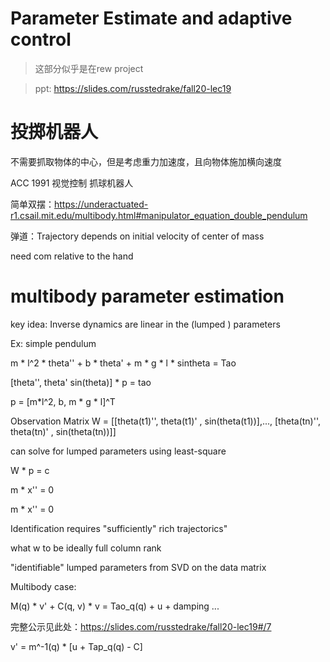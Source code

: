 # Parameter Estimate and adaptive control

> 这部分似乎是在rew project 

> ppt: https://slides.com/russtedrake/fall20-lec19


# 投掷机器人

不需要抓取物体的中心，但是考虑重力加速度，且向物体施加横向速度

ACC 1991 视觉控制 抓球机器人

简单双摆：https://underactuated-r1.csail.mit.edu/multibody.html#manipulator_equation_double_pendulum

弹道：Trajectory depends on initial velocity of center of mass 

need com relative to the hand

# multibody parameter estimation

key idea: Inverse dynamics are linear in the (lumped
) parameters

Ex: simple pendulum

m * l^2 * theta'' + b * theta' + m * g * l * sintheta = Tao

[theta'', theta' sin(theta)] * p = tao

p = [m*l^2, b, m * g * l]^T

Observation Matrix
W = [[theta(t1)'', theta(t1)' , sin(theta(t1))],..., [theta(tn)'', theta(tn)' , sin(theta(tn))]]

can solve for lumped parameters using least-square

W * p = c

m * x'' = 0

m * x'' = 0

Identification requires
"sufficiently" rich trajectorics"

what w to be ideally full column rank

"identifiable" lumped parameters from SVD on the data matrix

Multibody case:

M(q) * v' + C(q, v) * v = Tao_q(q) + u + damping ...

完整公示见此处：https://slides.com/russtedrake/fall20-lec19#/7

v' = m^-1(q) * [u + Tap_q(q) - C]


